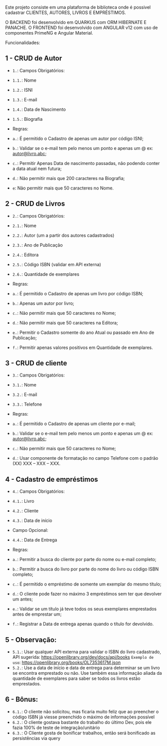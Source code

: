 Este projeto consiste em uma plataforma de biblioteca onde é possivel cadastrar CLIENTES, AUTORES, LIVROS E EMPRÉSTIMOS.

O BACKEND foi desenvolvido em QUARKUS com ORM HIBERNATE E PANACHE. 
O FRONTEND foi desenvolvido com ANGULAR v12 com uso de componentes PrimeNG e Angular Material.

Funcionalidades:

## 1 - CRUD de Autor
- `1.`: Campos Obrigatórios:
- `1.1.`: Nome
- `1.2.`: ISNI
- `1.3.`: E-mail
- `1.4.`: Data de Nascimento
- `1.5.`: Biografia

- Regras:
- `a.`: É permitido o Cadastro de apenas um autor por código ISNI;
- `b.`: Validar se o e-mail tem pelo menos um ponto e apenas um @ ex: <autor@livro.abc>;
- `c.`: Permitir Apenas Data de nascimento passadas, não podendo conter a data atual nem futura;
- `d.`: Não permitir mais que 200 caracteres na Biografia;
- `e`: Não permitir mais que 50 caracteres no Nome.

## 2 - CRUD de Livros
- `2.`: Campos Obrigatórios:
- `2.1.`: Nome
- `2.2.`: Autor (um a partir dos autores cadastrados)
- `2.3.`: Ano de Publicação
- `2.4.`: Editora
- `2.5.`: Código ISBN (validar em API externa)
- `2.6.`: Quantidade de exemplares

- Regras:
- `a.`: É permitido o Cadastro de apenas um livro por código ISBN;
- `b.`: Apenas um autor por livro;
- `c.`: Não permitir mais que 50 caracteres no Nome;
- `d.`: Não permitir mais que 50 caracteres na Editora;
- `e.`: Permitir o Cadastro somente do ano Atual ou passado em Ano de Publicação;
- `f.`: Permitir apenas valores positivos em Quantidade de exemplares.

## 3 - CRUD de cliente
- `3.`: Campos Obrigatórios:
- `3.1.`: Nome
- `3.2.`: E-mail
- `3.3.`: Telefone

- Regras:
- `a.`: É permitido o Cadastro de apenas um cliente por e-mail;
- `b.`: Validar se o e-mail tem pelo menos um ponto e apenas um @ ex: <autor@livro.abc>;
- `c.`: Não permitir mais que 50 caracteres no Nome;
- `d.`: Usar componente de formatação no campo Telefone com o padrão (XX) XXX – XXX – XXX.

## 4 - Cadastro de empréstimos
- `4.`: Campos Obrigatórios:
- `4.1.`: Livro
- `4.2.`: Cliente
- `4.3.`: Data de início
- Campo Opcional:
- `4.4.`: Data de Entrega

- Regras:
- `a.`: Permitir a busca do cliente por parte do nome ou e-mail completo;
- `b.`: Permitir a busca do livro por parte do nome do livro ou código ISBN completo;
- `c.`: É permitido o empréstimo de somente um exemplar do mesmo título;
- `d.`: O cliente pode fazer no máximo 3 empréstimos sem ter que devolver um antes;
- `e.`: Validar se um título já teve todos os seus exemplares emprestados antes de emprestar um;
- `f.`: Registrar a Data de entrega apenas quando o título for devolvido.

## 5 - Observação:
- `5.1.`: Usar qualquer API externa para validar o ISBN do livro cadastrado, API sugerida: <https://openlibrary.org/dev/docs/api/books>
   `Exemplo de uso`: <https://openlibrary.org/books/OL7353617M.json>
- `5.2.`: Use a data de início e data de entrega para determinar se um livro se encontra emprestado ou não. Use também essa informação aliada da quantidade de exemplares para saber se todos os livros estão emprestados.

## 6 - Bônus:
- `6.1.`: O cliente não solicitou, mas ficaria muito feliz que ao preencher o código ISBN já viesse preenchido o máximo de informações possível
- `6.2.`: O cliente gostava bastante do trabalho do último Dev, pois ele fazia 100% de teste de integração/unitário
- `6.3.`: O Cliente gosta de bonificar trabalhos, então será bonificado as persistências via query

